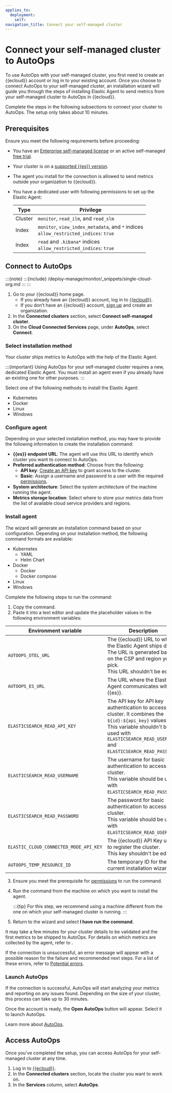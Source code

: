 ```yaml
---
applies_to:
  deployment:
    self:
navigation_title: Connect your self-managed cluster
---
```


# Connect your self-managed cluster to AutoOps

To use AutoOps with your self-managed cluster, you first need to create an {{ecloud}} account or log in to your existing account. Once you choose to connect AutoOps to your self-managed cluster, an installation wizard will guide you through the steps of installing Elastic Agent to send metrics from your self-managed cluster to AutoOps in {{ecloud}}.  

Complete the steps in the following subsections to connect your cluster to AutoOps. The setup only takes about 10 minutes.

## Prerequisites

Ensure you meet the following requirements before proceeding:

* You have an [Enterprise self-managed license](https://www.elastic.co/subscriptions) or an active self-managed [free trial](https://cloud.elastic.co/registration).
* Your cluster is on a [supported {{es}} version](https://www.elastic.co/support/eol).
* The agent you install for the connection is allowed to send metrics outside your organization to {{ecloud}}.
* You have a dedicated user with following permissions to set up the Elastic Agent:

    | Type | Privilege |
    | --- | --- |
    | Cluster | `monitor`, `read_ilm`, and `read_slm` |
    | Index | `monitor`, `view_index_metadata`, and `*` indices <br> `allow_restricted_indices`: `true` |
    | Index | `read` and `.kibana*` indices <br> `allow_restricted_indices`: `true` |

## Connect to AutoOps

:::{note}
:::{include} /deploy-manage/monitor/_snippets/single-cloud-org.md
:::
:::

1. Go to your {{ecloud}} home page.
    * If you already have an {{ecloud}} account, log in to [{{ecloud}}](https://cloud.elastic.co?page=docs&placement=docs-body). 
    * If you don’t have an {{ecloud}} account, [sign up](/deploy-manage/deploy/elastic-cloud/create-an-organization.md) and create an organization.
2. In the **Connected clusters** section, select **Connect self-managed cluster**. 
3. On the **Cloud Connected Services** page, under **AutoOps**, select **Connect**.

### Select installation method

Your cluster ships metrics to AutoOps with the help of the Elastic Agent. 

:::{important} 
Using AutoOps for your self-managed cluster requires a new, dedicated Elastic Agent. You must install an agent even if you already have an existing one for other purposes.
:::

Select one of the following methods to install the Elastic Agent:

* Kubernetes
* Docker
* Linux
* Windows

### Configure agent

Depending on your selected installation method, you may have to provide the following information to create the installation command:

* **{{es}} endpoint URL**: The agent will use this URL to identify which cluster you want to connect to AutoOps.
* **Preferred authentication method**: Choose from the following:
    * **API key**: [Create an API key](/solutions/observability/apm/grant-access-using-api-keys.md) to grant access to the cluster.
    * **Basic**: Assign a username and password to a user with the required [permissions](#prerequisites).
* **System architecture**: Select the system architecture of the machine running the agent.
* **Metrics storage location**: Select where to store your metrics data from the list of available cloud service providers and regions.

### Install agent

The wizard will generate an installation command based on your configuration. Depending on your installation method, the following command formats are available:

* Kubernetes
    * YAML
    * Helm Chart
* Docker
    * Docker
    * Docker compose
* Linux
* Windows

Complete the following steps to run the command:

1. Copy the command. 
2. Paste it into a text editor and update the placeholder values in the following environment variables:

| Environment variable | Description |
| --- | --- |
| `AUTOOPS_OTEL_URL` | The {{ecloud}} URL to which the Elastic Agent ships data. The URL is generated based on the CSP and region you pick. <br> This URL shouldn't be edited. |
| `AUTOOPS_ES_URL` | The URL where the Elastic Agent communicates with {{es}}. |
| `ELASTICSEARCH_READ_API_KEY` | The API key for API key authentication to access the cluster. It combines the `${id}:${api_key}` values. <br> This variable shouldn't be used with `ELASTICSEARCH_READ_USERNAME` and `ELASTICSEARCH_READ_PASSWORD`. |
| `ELASTICSEARCH_READ_USERNAME` | The username for basic authentication to access the cluster. <br> This variable should be used with `ELASTICSEARCH_READ_PASSWORD`. |
| `ELASTICSEARCH_READ_PASSWORD` | The password for basic authentication to access the cluster. <br> This variable should be used with `ELASTICSEARCH_READ_USERNAME`. |
| `ELASTIC_CLOUD_CONNECTED_MODE_API_KEY` | The {{ecloud}} API Key used to register the cluster. <br> This key shouldn't be edited. |
| `AUTOOPS_TEMP_RESOURCE_ID` | The temporary ID for the current installation wizard. |

3. Ensure you meet the prerequisite for [permissions](#prerequisites) to run the command.
4. Run the command from the machine on which you want to install the agent. 

    :::{tip}
    For this step, we recommend using a machine different from the one on which your self-managed cluster is running.
    :::

5. Return to the wizard and select **I have run the command**.

It may take a few minutes for your cluster details to be validated and the first metrics to be shipped to AutoOps. For details on which metrics are collected by the agent, refer to [](/deploy-manage/monitor/autoops/cc-collected-metrics.md).

If the connection is unsuccessful, an error message will appear with a possible reason for the failure and recommended next steps. For a list of these errors, refer to [Potential errors](/deploy-manage/monitor/autoops/cc-cloud-connect-autoops-troubleshooting.md#potential-errors).

### Launch AutoOps

If the connection is successful, AutoOps will start analyzing your metrics and reporting on any issues found. Depending on the size of your cluster, this process can take up to 30 minutes. 

Once the account is ready, the **Open AutoOps** button will appear. Select it to launch AutoOps. 

Learn more about [AutoOps](/deploy-manage/monitor/autoops.md).

## Access AutoOps

Once you've completed the setup, you can access AutoOps for your self-managed cluster at any time.

1. Log in to [{{ecloud}}](https://cloud.elastic.co/home).
2. In the **Connected clusters** section, locate the cluster you want to work on.
3. In the **Services** column, select **AutoOps**.